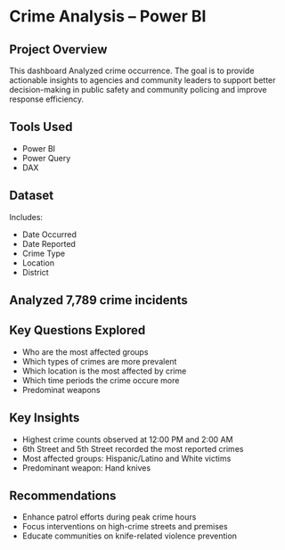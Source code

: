 # Crime Analysis – Power BI

## Project Overview
This dashboard Analyzed crime occurrence. The goal is to provide actionable insights to agencies and community leaders to support better decision-making in public safety and community policing and improve response efficiency. 

## Tools Used
- Power BI
- Power Query
- DAX

## Dataset
Includes:
- Date Occurred
- Date Reported
- Crime Type
- Location
- District

## Analyzed 7,789 crime incidents

## Key Questions Explored
- Who are the most affected groups
- Which types of crimes are more prevalent
- Which location is the most affected by crime
- Which time periods the crime occure more
- Predominat weapons

## Key Insights
- Highest crime counts observed at 12:00 PM and 2:00 AM
- 6th Street and 5th Street recorded the most reported crimes
- Most affected groups: Hispanic/Latino and White victims
- Predominant weapon: Hand knives

## Recommendations
- Enhance patrol efforts during peak crime hours
- Focus interventions on high-crime streets and premises
- Educate communities on knife-related violence prevention

